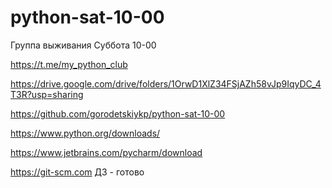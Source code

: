 # python-sat-10-00
Группа выживания Суббота 10-00

https://t.me/my_python_club

https://drive.google.com/drive/folders/1OrwD1XlZ34FSjAZh58vJp9IqyDC_4T3R?usp=sharing

https://github.com/gorodetskiykp/python-sat-10-00


https://www.python.org/downloads/

https://www.jetbrains.com/pycharm/download

https://git-scm.com
ДЗ - готово

